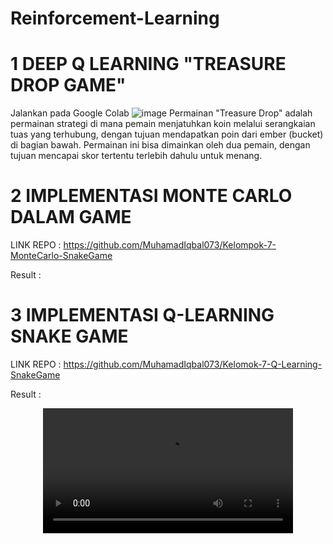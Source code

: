 # Reinforcement-Learning

# 1 DEEP Q LEARNING "TREASURE DROP GAME"
Jalankan pada Google Colab
![image](https://github.com/user-attachments/assets/2d0a5593-73db-45d2-9d7e-73f6b048abda)
Permainan "Treasure Drop" adalah permainan strategi di mana pemain menjatuhkan koin melalui serangkaian tuas yang terhubung, dengan tujuan mendapatkan poin dari ember (bucket) di bagian bawah. Permainan ini bisa dimainkan oleh dua pemain, dengan tujuan mencapai skor tertentu terlebih dahulu untuk menang.

# 2 IMPLEMENTASI MONTE CARLO DALAM GAME 

LINK REPO : https://github.com/MuhamadIqbal073/Kelompok-7-MonteCarlo-SnakeGame

Result :

# 3 IMPLEMENTASI Q-LEARNING SNAKE GAME

LINK REPO : https://github.com/MuhamadIqbal073/Kelomok-7-Q-Learning-SnakeGame

Result : 
<div align="center">
  <video src="https://github.com/MuhamadIqbal073/github/Q LEARNING VIDEO RESULT.mp4](https://github.com/user-attachments/assets/8b7d1474-eab7-46ea-8b28-baeb1498be8a)" width="400" />
</div>


